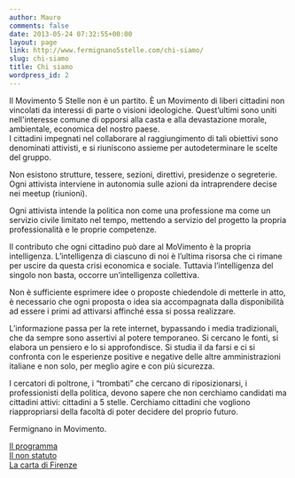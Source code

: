 ```yaml
---
author: Mauro
comments: false
date: 2013-05-24 07:32:55+00:00
layout: page
link: http://www.fermignano5stelle.com/chi-siamo/
slug: chi-siamo
title: Chi siamo
wordpress_id: 2
---
```


Il Movimento 5 Stelle non è un partito. È un Movimento di liberi cittadini non vincolati da interessi di parte o visioni ideologiche. Quest’ultimi sono uniti nell'interesse comune di opporsi alla casta e alla devastazione morale, ambientale, economica del nostro paese.  
I cittadini impegnati nel collaborare al raggiungimento di tali obiettivi sono denominati attivisti, e si riuniscono assieme per autodeterminare le scelte del gruppo.




Non esistono strutture, tessere, sezioni, direttivi, presidenze o segreterie. Ogni attivista interviene in autonomia sulle azioni da intraprendere decise nei meetup (riunioni).




Ogni attivista intende la politica non come una professione ma come un servizio civile limitato nel tempo, mettendo a servizio del progetto la propria professionalità e le proprie competenze.




Il contributo che ogni cittadino può dare al MoVimento è la propria intelligenza. L’intelligenza di ciascuno di noi è l’ultima risorsa che ci rimane per uscire da questa crisi economica e sociale. Tuttavia l’intelligenza del singolo non basta, occorre un’intelligenza collettiva.




Non è sufficiente esprimere idee o proposte chiedendole di metterle in atto, è necessario che ogni proposta o idea sia accompagnata dalla disponibilità ad essere i primi ad attivarsi affinché essa si possa realizzare.




L’informazione passa per la rete internet, bypassando i media tradizionali, che da sempre sono assertivi al potere temporaneo. Si cercano le fonti, si elabora un pensiero e lo si approfondisce. Si studia il da farsi e ci si confronta con le esperienze positive e negative delle altre amministrazioni italiane e non solo, per meglio agire e con più sicurezza.




I cercatori di poltrone, i “trombati” che cercano di riposizionarsi, i professionisti della politica, devono sapere che non cerchiamo candidati ma cittadini attivi: cittadini a 5 stelle. Cerchiamo cittadini che vogliono riappropriarsi della facoltà di poter decidere del proprio futuro.




Fermignano in Movimento.




[Il programma](https://s3-eu-west-1.amazonaws.com/materiali-bg/Programma-Movimento-5-Stelle.pdf)  
[Il non statuto](https://s3-eu-west-1.amazonaws.com/materiali-bg/Regolamento-Movimento-5-Stelle.pdf)  
[La carta di Firenze](http://www.beppegrillo.it/documenti/carta_di_firenze.pdf)
